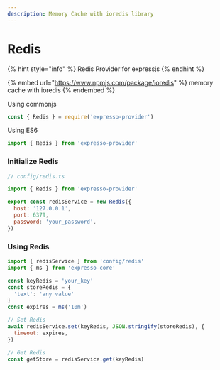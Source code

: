 ```yaml
---
description: Memory Cache with ioredis library
---
```


# Redis

{% hint style="info" %}
Redis Provider for expressjs
{% endhint %}

{% embed url="https://www.npmjs.com/package/ioredis" %}
memory cache with ioredis
{% endembed %}

Using commonjs

```javascript
const { Redis } = require('expresso-provider')
```

Using ES6

```javascript
import { Redis } from 'expresso-provider'
```

### Initialize Redis

```javascript
// config/redis.ts

import { Redis } from 'expresso-provider'

export const redisService = new Redis({
  host: '127.0.0.1',
  port: 6379,
  password: 'your_password',
})
```

### Using Redis

```javascript
import { redisService } from 'config/redis'
import { ms } from 'expresso-core'

const keyRedis = 'your_key'
const storeRedis = {
  'text': 'any value'
}
const expires = ms('10m')

// Set Redis
await redisService.set(keyRedis, JSON.stringify(storeRedis), {
  timeout: expires,
})

// Get Redis
const getStore = redisService.get(keyRedis)
```
